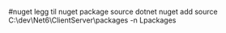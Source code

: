 
#nuget legg til nuget package source
dotnet nuget add source C:\dev\Net6\ClientServer\packages -n Lpackages   

